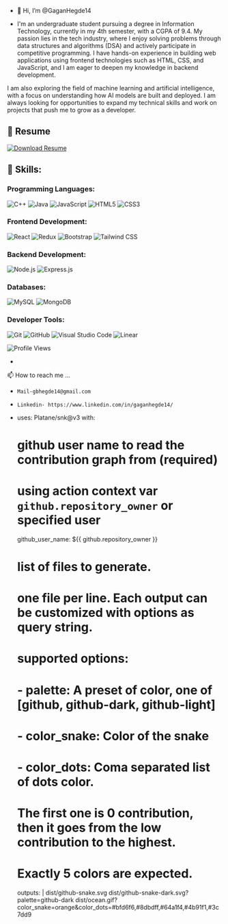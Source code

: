 - 👋 Hi, I’m @GaganHegde14

- I'm an undergraduate student pursuing a degree in Information Technology, currently in my 4th semester, with a CGPA of 9.4. 
My passion lies in the tech industry, where I enjoy solving problems through data structures and algorithms (DSA) and actively participate in competitive programming. 
I have hands-on experience in building web applications using frontend technologies such as HTML, CSS, and JavaScript, and I am eager to deepen my knowledge in backend development.

I am also exploring the field of machine learning and artificial intelligence, with a focus on understanding how AI models are built and deployed.
I am always looking for opportunities to expand my technical skills and work on projects that push me to grow as a developer.

## 📜 **Resume**
[![Download Resume](https://img.shields.io/badge/📄%20Download%20Resume-FF5733?style=for-the-badge&logo=adobeacrobatreader&logoColor=white&animation=blink)](https://gaganhegde14.github.io/Resume/GAGAN.pdf)


## 🚀 Skills:

### Programming Languages:
![C++](https://img.shields.io/badge/C++-00599C?style=for-the-badge&logo=cplusplus&logoColor=white)
![Java](https://img.shields.io/badge/Java-007396?style=for-the-badge&logo=java&logoColor=white)
![JavaScript](https://img.shields.io/badge/JavaScript-F7DF1E?style=for-the-badge&logo=javascript&logoColor=black)
![HTML5](https://img.shields.io/badge/HTML5-E34F26?style=for-the-badge&logo=html5&logoColor=white)
![CSS3](https://img.shields.io/badge/CSS3-1572B6?style=for-the-badge&logo=css3&logoColor=white)

### Frontend Development:
![React](https://img.shields.io/badge/React-20232A?style=for-the-badge&logo=react&logoColor=61DAFB)
![Redux](https://img.shields.io/badge/Redux-764ABC?style=for-the-badge&logo=redux&logoColor=white)
![Bootstrap](https://img.shields.io/badge/Bootstrap-563D7C?style=for-the-badge&logo=bootstrap&logoColor=white)
![Tailwind CSS](https://img.shields.io/badge/Tailwind_CSS-38B2AC?style=for-the-badge&logo=tailwind-css&logoColor=white)

### Backend Development:
![Node.js](https://img.shields.io/badge/Node.js-339933?style=for-the-badge&logo=nodedotjs&logoColor=white)
![Express.js](https://img.shields.io/badge/Express.js-000000?style=for-the-badge&logo=express&logoColor=white)

### Databases:
![MySQL](https://img.shields.io/badge/MySQL-4479A1?style=for-the-badge&logo=mysql&logoColor=white)
![MongoDB](https://img.shields.io/badge/MongoDB-4EA94B?style=for-the-badge&logo=mongodb&logoColor=white)

### Developer Tools:
![Git](https://img.shields.io/badge/Git-F05032?style=for-the-badge&logo=git&logoColor=white)
![GitHub](https://img.shields.io/badge/GitHub-181717?style=for-the-badge&logo=github&logoColor=white)
![Visual Studio Code](https://img.shields.io/badge/VS%20Code-0078D4?style=for-the-badge&logo=visualstudiocode&logoColor=white)
![Linear](https://img.shields.io/badge/Linear-5E5EDD?style=for-the-badge&logo=linear&logoColor=white)


![Profile Views](https://komarev.com/ghpvc/?username=your-GaganHegde14&color=blue)


- 
 📫 How to reach me ...
-     Mail-gbhegde14@gmail.com
-     Linkedin- https://www.linkedin.com/in/gaganhegde14/


<!---
GaganHegde14/GaganHegde14 is a ✨ special ✨ repository because its `README.md` (this file) appears on your GitHub profile.
You can click the Preview link to take a look at your changes.
--->
- uses: Platane/snk@v3
  with:
    # github user name to read the contribution graph from (**required**)
    # using action context var `github.repository_owner` or specified user
    github_user_name: ${{ github.repository_owner }}

    # list of files to generate.
    # one file per line. Each output can be customized with options as query string.
    #
    #  supported options:
    #  - palette:     A preset of color, one of [github, github-dark, github-light]
    #  - color_snake: Color of the snake
    #  - color_dots:  Coma separated list of dots color.
    #                 The first one is 0 contribution, then it goes from the low contribution to the highest.
    #                 Exactly 5 colors are expected.
    outputs: |
      dist/github-snake.svg
      dist/github-snake-dark.svg?palette=github-dark
      dist/ocean.gif?color_snake=orange&color_dots=#bfd6f6,#8dbdff,#64a1f4,#4b91f1,#3c7dd9
